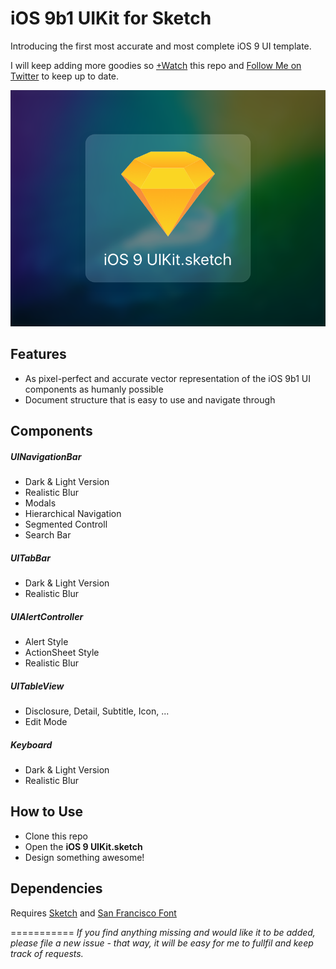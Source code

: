 iOS 9b1 UIKit for Sketch
===========

Introducing the first most accurate and most complete iOS 9 UI template.

I will keep adding more goodies so [+Watch](https://github.com/philipamour/ios9-uikit/subscription "+Watch") this repo and [Follow Me on Twitter](https://twitter.com/philipamour "Follow Me on Twitter") to keep up to date.

![Image](./Images/Image.png "Image")

## Features
- As pixel-perfect and accurate vector representation of the iOS 9b1 UI components as humanly possible
- Document structure that is easy to use and navigate through

## Components

##### UINavigationBar
- Dark & Light Version
- Realistic Blur
- Modals
- Hierarchical Navigation
- Segmented Controll
- Search Bar

##### UITabBar
- Dark & Light Version
- Realistic Blur

##### UIAlertController
- Alert Style
- ActionSheet Style
- Realistic Blur

##### UITableView
- Disclosure, Detail, Subtitle, Icon, ...
- Edit Mode

##### Keyboard
- Dark & Light Version
- Realistic Blur

## How to Use
- Clone this repo
- Open the **iOS 9 UIKit.sketch**
- Design something awesome!

## Dependencies
Requires [Sketch](http://bohemiancoding.com/sketch/ "Sketch") and [San Francisco Font](https://developer.apple.com/fonts/ "San Francisco Font") 

===========
*If you find anything missing and would like it to be added, please file a new issue - that way, it will be easy for me to fullfil and keep track of requests.*
